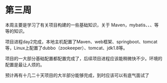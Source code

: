 # 第三周

本周主要是学习了有关项目构建的一些基础知识，关于 Maven，mybatis、、、等等的知识。

项目进程day2完成，本地主机配置了Maven、web框架、springboot、tomcat等，Linux上配置了dubbo（zookeeper）、tomcat、jdk1.8等。

项目的一大部分基础配置都配置完成了，后续项目进程应该能稍微快不少。环境的配置是最让人烦的。

预计再有十几二十天项目的大半部分能够完成，到时应该可以有底气面试了
